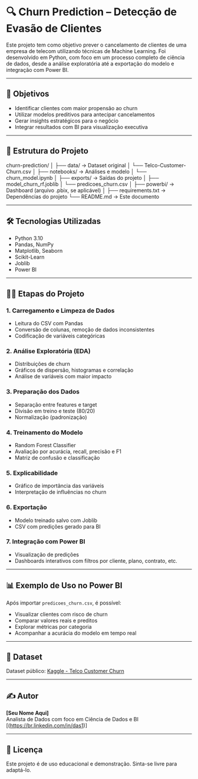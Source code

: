 # 🔍 Churn Prediction – Detecção de Evasão de Clientes

Este projeto tem como objetivo prever o cancelamento de clientes de uma empresa de telecom utilizando técnicas de Machine Learning. Foi desenvolvido em Python, com foco em um processo completo de ciência de dados, desde a análise exploratória até a exportação do modelo e integração com Power BI.

---

## 🧠 Objetivos

- Identificar clientes com maior propensão ao churn
- Utilizar modelos preditivos para antecipar cancelamentos
- Gerar insights estratégicos para o negócio
- Integrar resultados com BI para visualização executiva

---

## 📁 Estrutura do Projeto

churn-prediction/
│
├── data/ → Dataset original
│ └── Telco-Customer-Churn.csv
│
├── notebooks/ → Análises e modelo
│ └── churn_model.ipynb
│
├── exports/ → Saídas do projeto
│ ├── model_churn_rf.joblib
│ └── predicoes_churn.csv
│
├── powerbi/ → Dashboard (arquivo .pbix, se aplicável)
│
├── requirements.txt → Dependências do projeto
└── README.md → Este documento


---

## 🛠️ Tecnologias Utilizadas

- Python 3.10
- Pandas, NumPy
- Matplotlib, Seaborn
- Scikit-Learn
- Joblib
- Power BI

---

## 🚶‍♂️ Etapas do Projeto

### 1. Carregamento e Limpeza de Dados
- Leitura do CSV com Pandas
- Conversão de colunas, remoção de dados inconsistentes
- Codificação de variáveis categóricas

### 2. Análise Exploratória (EDA)
- Distribuições de churn
- Gráficos de dispersão, histogramas e correlação
- Análise de variáveis com maior impacto

### 3. Preparação dos Dados
- Separação entre features e target
- Divisão em treino e teste (80/20)
- Normalização (padronização)

### 4. Treinamento do Modelo
- Random Forest Classifier
- Avaliação por acurácia, recall, precisão e F1
- Matriz de confusão e classificação

### 5. Explicabilidade
- Gráfico de importância das variáveis
- Interpretação de influências no churn

### 6. Exportação
- Modelo treinado salvo com Joblib
- CSV com predições gerado para BI

### 7. Integração com Power BI
- Visualização de predições
- Dashboards interativos com filtros por cliente, plano, contrato, etc.

---

## 📊 Exemplo de Uso no Power BI

Após importar `predicoes_churn.csv`, é possível:

- Visualizar clientes com risco de churn
- Comparar valores reais e preditos
- Explorar métricas por categoria
- Acompanhar a acurácia do modelo em tempo real

---

## 📎 Dataset

Dataset público: [Kaggle - Telco Customer Churn](https://www.kaggle.com/datasets/blastchar/telco-customer-churn)

---

## ✍️ Autor

**[Seu Nome Aqui]**  
Analista de Dados com foco em Ciência de Dados e BI  
[(https://br.linkedin.com/in/das1)]

---

## 🧾 Licença

Este projeto é de uso educacional e demonstração. Sinta-se livre para adaptá-lo.
